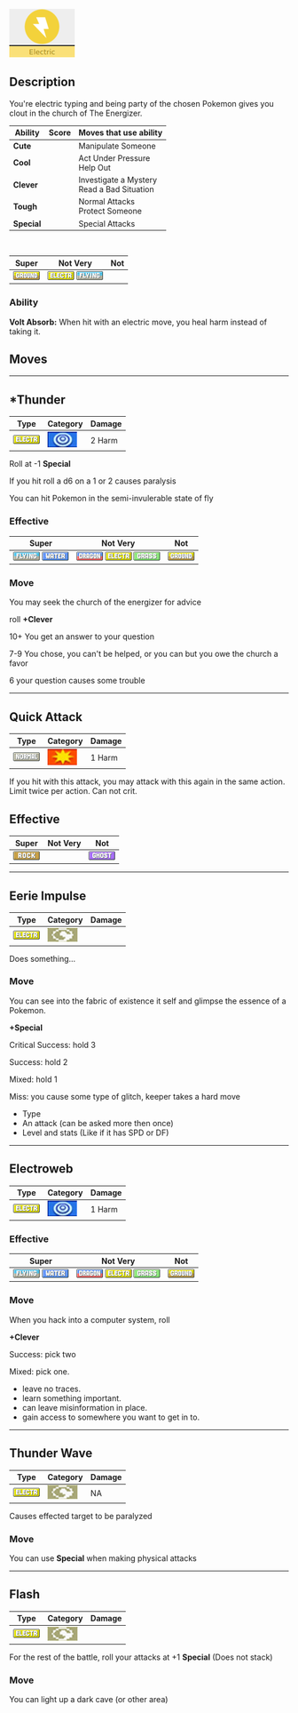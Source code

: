 ﻿
![normal](images/electric.png)

## Description

You're electric typing and being party of the chosen Pokemon gives you clout in the church of The Energizer.


 |      Ability                   | Score | Moves that use ability                         |
 |--------------------------------|---------|-----------------------------|
 | **Cute**  | | Manipulate Someone <br/> |
 | **Cool**  | | Act Under Pressure <br/> Help Out |
 | **Clever**| | Investigate a Mystery <br/> Read a Bad Situation |
 | **Tough** | | Normal Attacks <br/> Protect Someone |
 | **Special** | | Special Attacks <br/> |


<br/>

 |   Super                        | Not Very| Not                         |
 |--------------------------------|---------|-----------------------------|
 | ![](images/GroundIC_Big.webp)| ![](images/ElectricIC_Big.webp) ![](images/FlyingIC_Big.webp) | |


### Ability

**Volt Absorb:** When hit with an electric move, you heal harm instead of taking it.

## Moves

---

## *Thunder


 | Type        | Category   | Damage      |
 | ----------- | ------------ | ----------- |
 | ![](images/ElectricIC_Big.webp) | ![](images/special.png)| 2 Harm|

Roll at -1 **Special**

If you hit roll a d6 on a 1 or 2 causes paralysis

You can hit Pokemon in the semi-invulerable state of fly


### Effective

 |   Super                      | Not Very | Not                                                          |
 |------------------------------|----------|--------------------------------------------------------------|
 | ![](images/FlyingIC_Big.webp) ![](images/WaterIC_Big.webp)| ![](images/DragonIC_Big.webp) ![](images/ElectricIC_Big.webp) ![](images/GrassIC_Big.webp) |  ![](images/GroundIC_Big.webp)|


### Move

You may seek the church of the energizer for advice

roll **+Clever**

10+ You get an answer to your question

7-9 You chose, you can't be helped, or you can but you owe the church a favor

6 your question causes some trouble


---

## Quick Attack

 | Type        | Category   | Damage      |
 | ----------- | ------------ | ----------- |
 | ![](images/NormalIC_Big.webp)| ![](images/physical.png)| 1 Harm |

If you hit with this attack, you may attack with this again in the same action.
Limit twice per action. Can not crit.

## Effective

 |   Super                        | Not Very| Not                         |
 |--------------------------------|---------|-----------------------------|
 | ![](images/RockIC_Big.webp)|         | ![](images/GhostIC_Big.webp)|

---

## Eerie Impulse


 | Type        | Category   | Damage      |
 | ----------- | ------------ | ----------- |
 | ![](images/ElectricIC_Big.webp) | ![](images/status.png)| |

Does something...

### Move


You can see into the fabric of existence it self and glimpse the essence of a Pokemon.

**+Special**

Critical Success: hold 3

Success: hold 2

Mixed: hold 1

Miss: you cause some type of glitch, keeper takes a hard move

* Type
* An attack (can be asked more then once) 
* Level and stats (Like if it has SPD or DF)

---
## Electroweb


 | Type        | Category   | Damage      |
 | ----------- | ------------ | ----------- |
 | ![](images/ElectricIC_Big.webp) | ![](images/special.png)| 1 Harm|


### Effective

 |   Super                      | Not Very | Not                                                          |
 |------------------------------|----------|--------------------------------------------------------------|
 | ![](images/FlyingIC_Big.webp) ![](images/WaterIC_Big.webp)| ![](images/DragonIC_Big.webp) ![](images/ElectricIC_Big.webp) ![](images/GrassIC_Big.webp) |  ![](images/GroundIC_Big.webp)|

### Move

When you hack into a computer system, roll

**+Clever**

Success: pick two

Mixed: pick one.

* leave no traces.
* learn something important.
* can leave misinformation in place.
* gain access to somewhere you want to get in to.

---

## Thunder Wave

 | Type        | Category   | Damage      |
 | ----------- | ------------ | ----------- |
 | ![](images/ElectricIC_Big.webp) | ![](images/status.png)| NA |

Causes effected target to be paralyzed

### Move

You can use **Special** when making physical attacks

---

## Flash

 | Type        | Category   | Damage      |
 | ----------- | ------------ | ----------- |
 | ![](images/ElectricIC_Big.webp) | ![](images/status.png)| |


For the rest of the battle, roll your attacks at +1 **Special** (Does not stack)
### Move

You can light up a dark cave (or other area)
